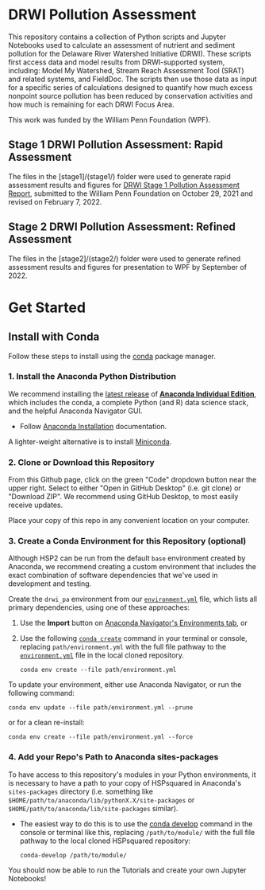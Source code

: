 DRWI Pollution Assessment
===
This repository contains a collection of Python scripts and Jupyter Notebooks used to calculate an assessment of nutrient and sediment pollution for the Delaware River Watershed Initiative (DRWI). These scripts first access data and model results from DRWI-supported system, including: Model My Watershed, Stream Reach Assessment Tool (SRAT) and related systems, and FieldDoc. The scripts then use those data as input for a specific series of calculations designed to quantify how much excess nonpoint source pollution has been reduced by conservation activities and how much is remaining for each DRWI Focus Area.

This work was funded by the William Penn Foundation (WPF).

## Stage 1 DRWI Pollution Assessment: Rapid Assessment

The files in the [stage1]/(stage1/) folder were used to generate rapid assessment results and figures for [DRWI Stage 1 Pollution Assessment Report](https://docs.google.com/document/d/15YHDevp93MJGsngxUvodJbf7kXwgkgU4LgBXOAt35Rc/edit?usp=sharing), submitted to the William Penn Foundation on October 29, 2021 and revised on February 7, 2022.

## Stage 2 DRWI Pollution Assessment: Refined Assessment

The files in the [stage2]/(stage2/) folder were used to generate refined assessment results and figures for presentation to WPF by September of 2022.

# Get Started

## Install with Conda

Follow these steps to install using the [conda](https://docs.conda.io/en/latest/) package manager.

### 1. Install the Anaconda Python Distribution

We recommend installing the [latest release](https://docs.anaconda.com/anaconda/reference/release-notes/) of [**Anaconda Individual Edition**](https://www.anaconda.com/distribution), which includes the conda, a complete Python (and R) data science stack, and the helpful Anaconda Navigator GUI.
- Follow [Anaconda Installation](https://docs.anaconda.com/anaconda/install/) documentation.

A lighter-weight alternative is to install [Miniconda](https://docs.conda.io/en/latest/miniconda.html).

### 2. Clone or Download this Repository

From this Github page, click on the green "Code" dropdown button near the upper right. Select to either "Open in GitHub Desktop" (i.e. git clone) or "Download ZIP". We recommend using GitHub Desktop, to most easily receive updates.

Place your copy of this repo in any convenient location on your computer.

### 3. Create a Conda Environment for this Repository (optional)

Although HSP2 can be run from the default `base` environment created by Anaconda, we recommend creating a custom environment that includes the exact combination of software dependencies that we've used in development and testing.

Create the `drwi_pa` environment from our [`environment.yml`](environment.yml) file, which lists all primary dependencies, using one of these approaches: 
1. Use the **Import** button on [Anaconda Navigator's Environments tab](https://docs.anaconda.com/anaconda/navigator/overview/#environments-tab), or 
2. Use the following [`conda create`](https://docs.conda.io/projects/conda/en/latest/user-guide/getting-started.html#managing-environments) command in your terminal or console,  replacing `path/environment.yml` with the full file pathway to the [`environment.yml`](environment.yml) file in the local cloned repository.

    ```shell
    conda env create --file path/environment.yml
    ```
To update your environment, either use Anaconda Navigator, or run the following command:  

```shell
conda env update --file path/environment.yml --prune
```

or for a clean re-install:

```shell
conda env create --file path/environment.yml --force
```


### 4. Add your Repo's Path to Anaconda sites-packages

To have access to this repository's modules in your Python environments, it is necessary to have a path to your copy of HSPsquared in Anaconda's `sites-packages` directory (i.e. something like `$HOME/path/to/anaconda/lib/pythonX.X/site-packages` or `$HOME/path/to/anaconda/lib/site-packages` similar).

- The easiest way to do this is to use the [conda develop](https://docs.conda.io/projects/conda-build/en/latest/resources/commands/conda-develop.html) command in the console or terminal like this, replacing `/path/to/module/` with the full file pathway to the local cloned HSPsquared repository:

    ```console
    conda-develop /path/to/module/
    ```

You should now be able to run the Tutorials and create your own Jupyter Notebooks!

